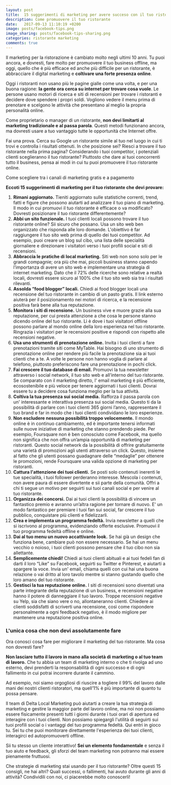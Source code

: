 ```yaml
---
layout: post
title:  15 suggerimenti di marketing per avere succeso con il tuo ristorante
description: Come promuovere il tuo ristorante
date:   2017-09-13 11:10:19 +0200
image: posts/facebook-tips.png
image_sharing: posts/facebook-tips-sharing.png
categories: ristorante marketing
comments: true
---
```



Il marketing per la ristorazione è cambiato molto negli ultimi 10 anni. Tu puoi ancora, e dovresti, fare molto per promuovere il tuo business offline, ma oggi, quello che è più efficace ed anche più difficile per un ristorante, è abbracciare il digital marketing e **coltivare una forte presenza online**.

Oggi i ristoranti non usano più le pagine gialle come una volta, e per una buona ragione: **la gente ora cerca su internet per trovare cosa vuole**. Le persone usano motori di ricerca e siti di recensioni per trovare i ristoranti e decidere dove spendere i propri soldi. Vogliono vedere il menu prima di prenotare e scelgono le attività che presentano al meglio la propria personalità online.

Come proprietario o manager di un ristorante, **non devi limitarti al marketing tradizionale e al passa parola**. Questi metodi funzionano ancora, ma dovresti usare a tuo vantaggio tutte le opportunità che Internet offre.

Fai una prova. Cerca su Google un ristorante simile al tuo nel luogo in cui ti trovi e controlla i risultati ottenuti. In che posizione sei? Riesci a trovare il tuo ristorante nella prima pagina? Considerando i tuoi competitor, i potenziali clienti sceglieranno il tuo ristorante? Piuttosto che dare ai tuoi concorrenti tutto il business, pensa ai modi in cui tu puoi promuovere il tuo ristorante online.

Come scegliere tra i canali di marketing gratis e a pagamento

**Eccoti 15 suggerimenti di marketing per il tuo ristorante che devi provare:**

1. **Rimani aggiornato.** Tieniti aggiornato sulle statistiche correnti, trend, fatti e figure che possono aiutarti ad analizzare il tuo piano di marketing. Il modo in cui promuovi il tuo ristorante è efficace o va modificato? Dovresti posizionare il tuo ristorante differentemente?
2. **Abbi un sito funzionale.** I tuoi clienti locali possono trovare il tuo ristorante online? Sii sicuro che possano. Usa un sito web ben organizzato che risponda alle loro domande. L'obiettivo è far raggiungere il tuo sito web prima di quello dei tuoi competitor. Ad esempio, puoi creare un blog sul cibo, una lista delle specialità giornaliere e direzionare i visitatori verso i tuoi profili social e siti di recensioni.
3. **Abbraccia le pratiche di local marketing.** Siti web non sono solo per le grandi compagnie; ora più che mai, piccoli business stanno capendo l’importanza di avere un sito web e implementare una strategia di internet marketing. Dato che il 72% delle ricerche sono relative a realtà locali, dovresti essere sicuro al 100% che il tuo sito web sia tra i risultati rilevanti.
4. **Assolda “food blogger” locali.** Chiedi ai food blogger locali una recensione del tuo ristorante in cambio di un pasto gratis. Il link esterno aiuterà per il posizionamento nei motori di ricerca, e la recensione positiva farà bene alla tua reputazione.
5. **Monitora i siti di recensione.** Un business vive e muore grazie alla sua reputazione, per cui presta attenzione a che cosa le persone stanno dicendo online del tuo ristorante. Lì è dove i tuoi visitatori offline possono parlare al mondo online della loro esperienza nel tuo ristorante. Ringrazia i visitatori per le recensioni positive e rispondi con rispetto alle recensioni negative.
6. **Usa uno strumenti di prenotazione online.** Invita i tuoi clienti a fare prenotazioni tramite siti come MyTable. Hai bisogno di uno strumento di prenotazione online per rendere più facile la prenotazione sia ai tuoi clienti che a te. A volte le persone non hanno voglia di parlare al telefono, piuttosto preferiscono fare una prenotazione in pochi click.
7. **Fai crescere il tuo database di email.** Promuovi la tua newsletter attraverso i social network, il tuo sito web e all’interno del tuo ristorante. Se comparato con il marketing diretto, l' email marketing è più efficiente, ecosostenibile e più veloce per tenere aggiornati i tuoi clienti. Dovrai essere tu a decidere cosa funziona meglio per la tua attività.
8. **Coltiva la tua presenza sui social media.** Rafforza il passa parola con un' interessante e interattiva presenza sui social media. Questo ti da la possibilità di parlare con i tuoi clienti 365 giorni l’anno, rappresentare il tuo brand e far in modo che i tuoi clienti condividano le loro esperienze.
9. **Non escludere nessuna possibilità troppo velocemente.** Il mondo online è in continuo cambiamento, ed è importante tenersi informati sulle nuove iniziative di marketing che stanno prendendo piede. Per esempio, Foursquare non è ben conosciuto come Facebook, ma quello non significa che non offra un’ampia opportunità di marketing per ristoranti. Questo social network da la possibilità  di offrire gratuitamente una varietà di promozioni agli utenti attraverso un click. Questo, insieme al fatto che gli utenti possano guadagnare delle “medaglie” per ottenere le promozioni, rende Foursquare una valida opzione di marketing per ristoranti.
10. **Cattura l'attenzione dei tuoi clienti.** Se posti solo contenuti inerenti le tue specialità, i tuoi follower perderanno interesse. Mescola i contenuti, non avere paura di essere divertente e sii parte della comunità. Offri a chi ti segue un motivo per seguirti sui tuoi canali social e per venire al tuo ristorante.
11. **Organizza dei concorsi.** Dai ai tuoi clienti la possibilità di vincere un fantastico premio e avranno un’altra ragione per tornare di nuovo. E' un modo fantastico per premiare i tuoi fan sui social, far crescere il tuo pubblico, conquistare più clienti e fidelizzarli.
12. **Crea e implementa un programma fedeltà.** Invia newsletter a quelli che si iscrivono al programma, evidenziando offerte esclusive. Promuovi il tuo programma fedeltà offline e online.
13. **Dai al tuo menu un nuovo accattivante look.** Se hai già un design che funziona bene, cambiare può non essere necessario. Se hai un menu vecchio o noioso, i tuoi clienti possono pensare che il tuo cibo non sia allettante.
14. **Semplicemente chiedi!** Chiedi ai tuoi clienti abituali e ai tuoi fedeli fan di darti il loro “Like” su Facebook, seguirti su Twitter e Pinterest, e aiutarti a spargere la voce. Invia un' email, chiama quelli con cui hai una buona relazione o vai dritto al loro tavolo mentre si stanno gustando quello che loro amano del tuo ristorante.
15. **Gestisci la tua reputazione online.** I siti di recensioni sono diventati una parte integrante della reputazione di un business, e recensioni negative hanno il potere di danneggiare il tuo lavoro. Troppe recensioni negative su Yelp, sia che siano vere o no, allontaneranno clienti. Chiedere ai clienti soddisfatti di scriverti una recensione, così come rispondere personalmente a ogni feedback negativo, è il modo migliore per mantenere una reputazione positiva online.

### L'unica cosa che non devi assolutamente fare

Ora conosci cosa fare per migliorare il marketing del tuo ristorante. Ma cosa non dovresti fare?

**Non lasciare tutto il lavoro in mano alla società di marketing o al tuo team di lavoro.** Che tu abbia un team di marketing interno o che ti rivolga ad uno esterno, devi prenderti la responsabilità di ogni successo e di ogni fallimento in cui potrai incorrere durante il cammino.

Ad esempio, noi siamo orgogliosi di riuscire a togliere il 99% del lavoro dalle mani dei nostri clienti ristoratori, ma quell’1% è più importante di quanto tu possa pensare.

Il team di Delta Local Marketing può aiutarti a creare la tua strategia di marketing e gestire la maggior parte del lavoro online, ma noi non possiamo essere fisicamente presenti tutti i giorni durante i tuoi orari di apertura ed interagire con i tuoi clienti. Non possiamo spiegargli l'utilità di seguirti sui tuoi profili social o i vantaggi del tuo programma fedeltà. Qui entri in gioco tu. Sei tu che puoi monitorare direttamente l'esperienza dei tuoi clienti, interagirci ed autopromuoverti offline.

Sii tu stesso un cliente interattivo! **Sei un elemento fondamentale** e senza il tuo aiuto e feedback, gli sforzi del team marketing non potranno mai essere pienamente fruttuosi.

Che strategie di marketing stai usando per il tuo ristorante? Oltre questi 15 consigli, ne hai altri? Quali successi, o fallimenti, hai avuto durante gli anni di attività? Condividili con noi, ci piacerebbe molto conoscerli!

